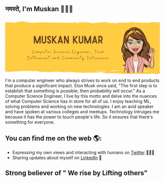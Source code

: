 ## नमस्ते, I'm Muskan  👩🏼‍💻
<img src= "https://github.com/muskanvk/Muskanvk/blob/master/intro2.png.png">
I'm a computer engineer who always strives to work on end to end products that produce a significant impact. Elon Musk once said, "The first step is to establish that something is possible; then probability will occur." As a  Computer Science Engineer, I live by this motto and delve into the nuances of what Computer Science has in store for all of us. I enjoy teaching ML, solving problems and working on new technologies. I am an avid speaker and have spoken at various colleges and meetups. Technology intruiges me because it has the power to touch people's life. So it ensures that there's something for everyone. 

## You can find me on the web 🌎:
- Expressing my own views and interacting with humans on <a href="https://twitter.com/muskanvkk"> Twitter</a> 💭✍🏾
- Sharing updates about myself on <a href="https://www.linkedin.com/in/muskanvk/">LinkedIn</a> 📖

## Strong believer of " We rise by Lifting others"

<!--
**muskanvk/Muskanvk** is a ✨ _special_ ✨ repository because its `README.md` (this file) appears on your GitHub profile.

Here are some ideas to get you started:

- 🔭 I’m currently working on ...
- 🌱 I’m currently learning ...
- 👯 I’m looking to collaborate on ...
- 🤔 I’m looking for help with ...
- 💬 Ask me about ...
- 📫 How to reach me: ...
- 😄 Pronouns: ...
- ⚡ Fun fact: ...
-->

